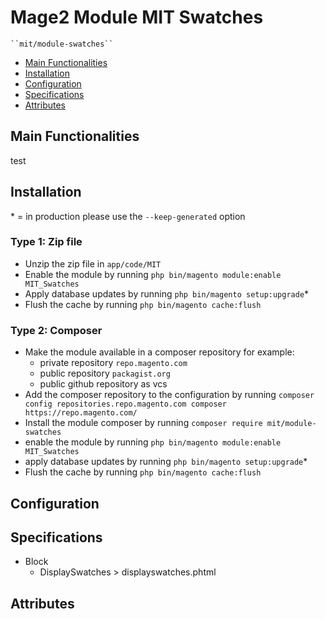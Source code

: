 # Mage2 Module MIT Swatches

    ``mit/module-swatches``

 - [Main Functionalities](#markdown-header-main-functionalities)
 - [Installation](#markdown-header-installation)
 - [Configuration](#markdown-header-configuration)
 - [Specifications](#markdown-header-specifications)
 - [Attributes](#markdown-header-attributes)


## Main Functionalities
test

## Installation
\* = in production please use the `--keep-generated` option

### Type 1: Zip file

 - Unzip the zip file in `app/code/MIT`
 - Enable the module by running `php bin/magento module:enable MIT_Swatches`
 - Apply database updates by running `php bin/magento setup:upgrade`\*
 - Flush the cache by running `php bin/magento cache:flush`

### Type 2: Composer

 - Make the module available in a composer repository for example:
    - private repository `repo.magento.com`
    - public repository `packagist.org`
    - public github repository as vcs
 - Add the composer repository to the configuration by running `composer config repositories.repo.magento.com composer https://repo.magento.com/`
 - Install the module composer by running `composer require mit/module-swatches`
 - enable the module by running `php bin/magento module:enable MIT_Swatches`
 - apply database updates by running `php bin/magento setup:upgrade`\*
 - Flush the cache by running `php bin/magento cache:flush`


## Configuration




## Specifications

 - Block
	- DisplaySwatches > displayswatches.phtml


## Attributes



